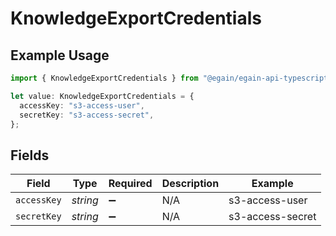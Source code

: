 # KnowledgeExportCredentials

## Example Usage

```typescript
import { KnowledgeExportCredentials } from "@egain/egain-api-typescript/models";

let value: KnowledgeExportCredentials = {
  accessKey: "s3-access-user",
  secretKey: "s3-access-secret",
};
```

## Fields

| Field              | Type               | Required           | Description        | Example            |
| ------------------ | ------------------ | ------------------ | ------------------ | ------------------ |
| `accessKey`        | *string*           | :heavy_minus_sign: | N/A                | s3-access-user     |
| `secretKey`        | *string*           | :heavy_minus_sign: | N/A                | s3-access-secret   |